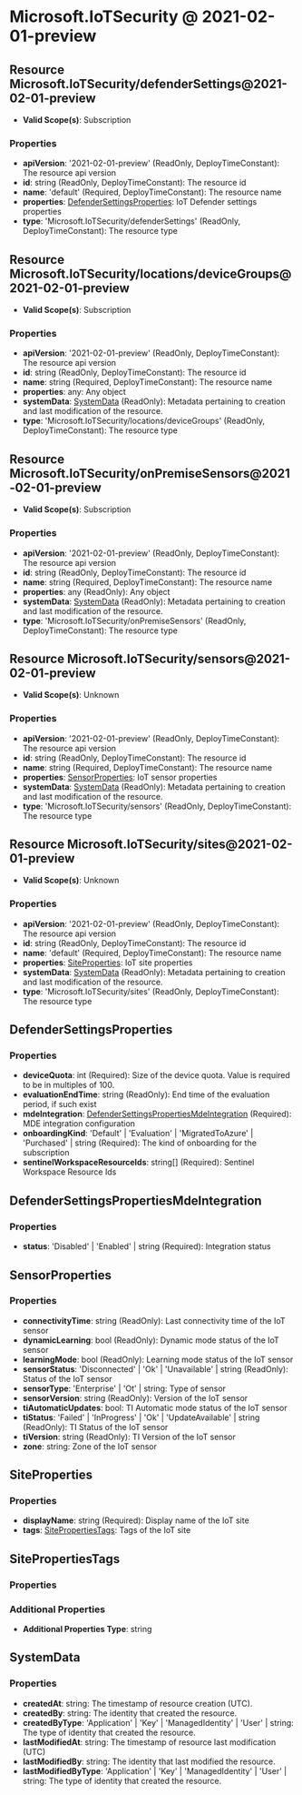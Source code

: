 # Microsoft.IoTSecurity @ 2021-02-01-preview

## Resource Microsoft.IoTSecurity/defenderSettings@2021-02-01-preview
* **Valid Scope(s)**: Subscription
### Properties
* **apiVersion**: '2021-02-01-preview' (ReadOnly, DeployTimeConstant): The resource api version
* **id**: string (ReadOnly, DeployTimeConstant): The resource id
* **name**: 'default' (Required, DeployTimeConstant): The resource name
* **properties**: [DefenderSettingsProperties](#defendersettingsproperties): IoT Defender settings properties
* **type**: 'Microsoft.IoTSecurity/defenderSettings' (ReadOnly, DeployTimeConstant): The resource type

## Resource Microsoft.IoTSecurity/locations/deviceGroups@2021-02-01-preview
* **Valid Scope(s)**: Subscription
### Properties
* **apiVersion**: '2021-02-01-preview' (ReadOnly, DeployTimeConstant): The resource api version
* **id**: string (ReadOnly, DeployTimeConstant): The resource id
* **name**: string (Required, DeployTimeConstant): The resource name
* **properties**: any: Any object
* **systemData**: [SystemData](#systemdata) (ReadOnly): Metadata pertaining to creation and last modification of the resource.
* **type**: 'Microsoft.IoTSecurity/locations/deviceGroups' (ReadOnly, DeployTimeConstant): The resource type

## Resource Microsoft.IoTSecurity/onPremiseSensors@2021-02-01-preview
* **Valid Scope(s)**: Subscription
### Properties
* **apiVersion**: '2021-02-01-preview' (ReadOnly, DeployTimeConstant): The resource api version
* **id**: string (ReadOnly, DeployTimeConstant): The resource id
* **name**: string (Required, DeployTimeConstant): The resource name
* **properties**: any (ReadOnly): Any object
* **systemData**: [SystemData](#systemdata) (ReadOnly): Metadata pertaining to creation and last modification of the resource.
* **type**: 'Microsoft.IoTSecurity/onPremiseSensors' (ReadOnly, DeployTimeConstant): The resource type

## Resource Microsoft.IoTSecurity/sensors@2021-02-01-preview
* **Valid Scope(s)**: Unknown
### Properties
* **apiVersion**: '2021-02-01-preview' (ReadOnly, DeployTimeConstant): The resource api version
* **id**: string (ReadOnly, DeployTimeConstant): The resource id
* **name**: string (Required, DeployTimeConstant): The resource name
* **properties**: [SensorProperties](#sensorproperties): IoT sensor properties
* **systemData**: [SystemData](#systemdata) (ReadOnly): Metadata pertaining to creation and last modification of the resource.
* **type**: 'Microsoft.IoTSecurity/sensors' (ReadOnly, DeployTimeConstant): The resource type

## Resource Microsoft.IoTSecurity/sites@2021-02-01-preview
* **Valid Scope(s)**: Unknown
### Properties
* **apiVersion**: '2021-02-01-preview' (ReadOnly, DeployTimeConstant): The resource api version
* **id**: string (ReadOnly, DeployTimeConstant): The resource id
* **name**: 'default' (Required, DeployTimeConstant): The resource name
* **properties**: [SiteProperties](#siteproperties): IoT site properties
* **systemData**: [SystemData](#systemdata) (ReadOnly): Metadata pertaining to creation and last modification of the resource.
* **type**: 'Microsoft.IoTSecurity/sites' (ReadOnly, DeployTimeConstant): The resource type

## DefenderSettingsProperties
### Properties
* **deviceQuota**: int (Required): Size of the device quota. Value is required to be in multiples of 100.
* **evaluationEndTime**: string (ReadOnly): End time of the evaluation period, if such exist
* **mdeIntegration**: [DefenderSettingsPropertiesMdeIntegration](#defendersettingspropertiesmdeintegration) (Required): MDE integration configuration
* **onboardingKind**: 'Default' | 'Evaluation' | 'MigratedToAzure' | 'Purchased' | string (Required): The kind of onboarding for the subscription
* **sentinelWorkspaceResourceIds**: string[] (Required): Sentinel Workspace Resource Ids

## DefenderSettingsPropertiesMdeIntegration
### Properties
* **status**: 'Disabled' | 'Enabled' | string (Required): Integration status

## SensorProperties
### Properties
* **connectivityTime**: string (ReadOnly): Last connectivity time of the IoT sensor
* **dynamicLearning**: bool (ReadOnly): Dynamic mode status of the IoT sensor
* **learningMode**: bool (ReadOnly): Learning mode status of the IoT sensor
* **sensorStatus**: 'Disconnected' | 'Ok' | 'Unavailable' | string (ReadOnly): Status of the IoT sensor
* **sensorType**: 'Enterprise' | 'Ot' | string: Type of sensor
* **sensorVersion**: string (ReadOnly): Version of the IoT sensor
* **tiAutomaticUpdates**: bool: TI Automatic mode status of the IoT sensor
* **tiStatus**: 'Failed' | 'InProgress' | 'Ok' | 'UpdateAvailable' | string (ReadOnly): TI Status of the IoT sensor
* **tiVersion**: string (ReadOnly): TI Version of the IoT sensor
* **zone**: string: Zone of the IoT sensor

## SiteProperties
### Properties
* **displayName**: string (Required): Display name of the IoT site
* **tags**: [SitePropertiesTags](#sitepropertiestags): Tags of the IoT site

## SitePropertiesTags
### Properties
### Additional Properties
* **Additional Properties Type**: string

## SystemData
### Properties
* **createdAt**: string: The timestamp of resource creation (UTC).
* **createdBy**: string: The identity that created the resource.
* **createdByType**: 'Application' | 'Key' | 'ManagedIdentity' | 'User' | string: The type of identity that created the resource.
* **lastModifiedAt**: string: The timestamp of resource last modification (UTC)
* **lastModifiedBy**: string: The identity that last modified the resource.
* **lastModifiedByType**: 'Application' | 'Key' | 'ManagedIdentity' | 'User' | string: The type of identity that created the resource.

